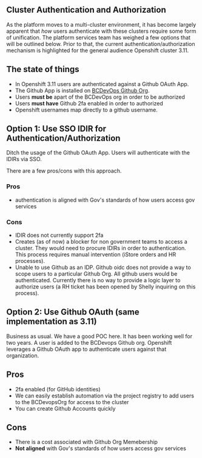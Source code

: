 ## Cluster Authentication and Authorization

As the platform moves to a multi-cluster environment, it has become largely apparent that _how_ users authenticate with these clusters require 
some form of unification. The platform services team has weighed a few options that will be outlined below. Prior to that, the current
authentication/authorization mechanism is highlighted for the general audience Openshift cluster 3.11. 


## The state of things


- In Openshift 3.11 users are authenticated against a Github OAuth App. 
- The Github App is installed on [BCDevOps Github Org](https://github.com/bcdevops).
- Users __must be__ apart of the BCDevOps org in order to be authorized
- Users __must have__ Github 2fa enabled in order to authorized
- Openshift usernames map directly to a github username.

## Option 1: Use SSO IDIR for Authentication/Authorization

Ditch the usage of the Github OAuth App. Users will authenticate with the IDIRs via SSO. 

There are a few pros/cons with this approach.

### Pros
- authentication is aligned with Gov's standards of how users access gov services


### Cons
- IDIR does not currently support 2fa
- Creates (as of now) a blocker for non government teams to access a cluster. They would need to procure IDIRs in order to authentication. This process
requires manual intervention (iStore orders and HR processes). 
- Unable to use Github as an IDP. Github oidc does not provide a way to scope users to a particular Github Org. All github users would be authenticated.
Currently there is no way to provide a logic layer to authorize users (a RH ticket has been opened by Shelly inquiring on this process).


## Option 2: Use Github OAuth (same implementation as 3.11)

Business as usual. We have a good POC here. It has been working well for two years. A user is added to the BCDevops Github org. Openshift leverages a Github OAuth app to authenticate users against that organization.

## Pros
- 2fa enabled (for GitHub identities)
- We can easily establish automation via the project registry to add users to the BCDevopsOrg for access to the cluster
- You can create Github Accounts quickly

## Cons
- There is a cost associated with Github Org Memebership
- __Not aligned__ with Gov's standards of how users access gov services
